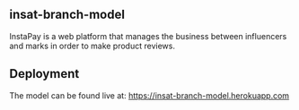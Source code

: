 ## insat-branch-model
InstaPay is a web platform that manages the business between influencers and marks in order to make product reviews.

## Deployment
The model can be found live at:
https://insat-branch-model.herokuapp.com
